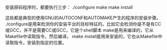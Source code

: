安装原码程序时，都要执行三步：
./configure
make
make install


这些都是典型的使用GNU的AUTOCONF和AUTOMAKE产生的程序的安装步骤。
./configure是用来检测你的安装平台的目标特征的。比如它会检测你是不是有CC或GCC，并不是需要CC或GCC，它是个shell脚本
make是用来编译的，它从Makefile中读取指令，然后编译。
make install是用来安装的，它也从Makefile中读取指令，安装到指定的位置。

